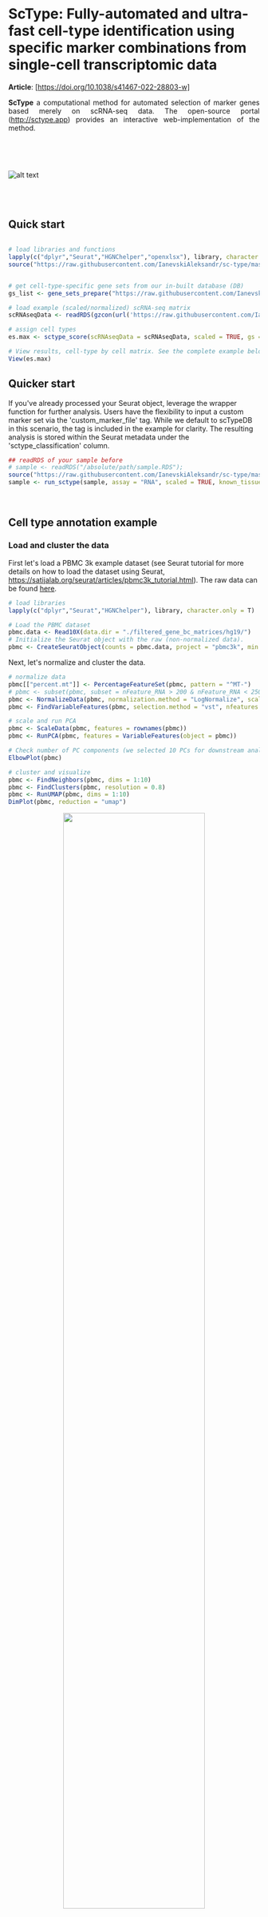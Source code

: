 
# ScType: Fully-automated and ultra-fast cell-type identification using specific marker combinations from single-cell transcriptomic data

**Article**: [https://doi.org/10.1038/s41467-022-28803-w]

<p style="text-align:justify;"> <b>ScType</b> a computational method for automated selection of marker genes based merely on scRNA-seq data. The open-source portal (<a href="//sctype.app">http://sctype.app</a>) provides an interactive web-implementation of the method.</p>

##
<br><br>

![alt text](https://github.com/IanevskiAleksandr/sc-type/blob/master/ScTypePlan.png)

<br><br>

## Quick start

```R

# load libraries and functions
lapply(c("dplyr","Seurat","HGNChelper","openxlsx"), library, character.only = T)
source("https://raw.githubusercontent.com/IanevskiAleksandr/sc-type/master/R/gene_sets_prepare.R"); source("https://raw.githubusercontent.com/IanevskiAleksandr/sc-type/master/R/sctype_score_.R")


# get cell-type-specific gene sets from our in-built database (DB)
gs_list <- gene_sets_prepare("https://raw.githubusercontent.com/IanevskiAleksandr/sc-type/master/ScTypeDB_short.xlsx", "Immune system") # e.g. Immune system, Liver, Pancreas, Kidney, Eye, Brain

# load example (scaled/normalized) scRNA-seq matrix
scRNAseqData <- readRDS(gzcon(url('https://raw.githubusercontent.com/IanevskiAleksandr/sc-type/master/exampleData.RDS')));

# assign cell types
es.max <- sctype_score(scRNAseqData = scRNAseqData, scaled = TRUE, gs = gs_list$gs_positive, gs2 = gs_list$gs_negative)

# View results, cell-type by cell matrix. See the complete example below
View(es.max)

```
## Quicker start
If you've already processed your Seurat object, leverage the wrapper function for further analysis. Users have the flexibility to input a custom marker set via the 'custom_marker_file' tag. While we default to scTypeDB in this scenario, the tag is included in the example for clarity. The resulting analysis is stored within the Seurat metadata under the 'sctype_classification' column.
```R
## readRDS of your sample before
# sample <- readRDS("/absolute/path/sample.RDS");
source("https://raw.githubusercontent.com/IanevskiAleksandr/sc-type/master/R/sctype_wrapper.R"); 
sample <- run_sctype(sample, assay = "RNA", scaled = TRUE, known_tissue_type="Immune system",custom_marker_file="https://raw.githubusercontent.com/IanevskiAleksandr/sc-type/master/ScTypeDB_short.xlsx",name="sctype_classification")

```
<br>

## Cell type annotation example 

### Load and cluster the data
First let's load a PBMC 3k example dataset (see Seurat tutorial for more details on how to load the dataset using Seurat, https://satijalab.org/seurat/articles/pbmc3k_tutorial.html). The raw data can be found <a href='https://cf.10xgenomics.com/samples/cell/pbmc3k/pbmc3k_filtered_gene_bc_matrices.tar.gz' download>here</a>.
<br>
```R
# load libraries
lapply(c("dplyr","Seurat","HGNChelper"), library, character.only = T)

# Load the PBMC dataset
pbmc.data <- Read10X(data.dir = "./filtered_gene_bc_matrices/hg19/")
# Initialize the Seurat object with the raw (non-normalized data).
pbmc <- CreateSeuratObject(counts = pbmc.data, project = "pbmc3k", min.cells = 3, min.features = 200)
```

Next, let's normalize and cluster the data.
<br>

```R
# normalize data
pbmc[["percent.mt"]] <- PercentageFeatureSet(pbmc, pattern = "^MT-")
# pbmc <- subset(pbmc, subset = nFeature_RNA > 200 & nFeature_RNA < 2500 & percent.mt < 5) # make some filtering based on QC metrics visualizations, see Seurat tutorial: https://satijalab.org/seurat/articles/pbmc3k_tutorial.html
pbmc <- NormalizeData(pbmc, normalization.method = "LogNormalize", scale.factor = 10000)
pbmc <- FindVariableFeatures(pbmc, selection.method = "vst", nfeatures = 2000)

# scale and run PCA
pbmc <- ScaleData(pbmc, features = rownames(pbmc))
pbmc <- RunPCA(pbmc, features = VariableFeatures(object = pbmc))

# Check number of PC components (we selected 10 PCs for downstream analysis, based on Elbow plot)
ElbowPlot(pbmc)

# cluster and visualize
pbmc <- FindNeighbors(pbmc, dims = 1:10)
pbmc <- FindClusters(pbmc, resolution = 0.8)
pbmc <- RunUMAP(pbmc, dims = 1:10)
DimPlot(pbmc, reduction = "umap")
```

<p align="center">
  <img src="https://raw.githubusercontent.com/IanevskiAleksandr/sc-type/master/fig1.png" style="width: 75%; height: 75%" height="75%" width="75%" />
</p>

<br><br>
### Cell type assignment
Now, let's <b>automatically assign cell types using ScType</b>. For that, we first load 2 additional ScType functions:
<br>

```R
# load gene set preparation function
source("https://raw.githubusercontent.com/IanevskiAleksandr/sc-type/master/R/gene_sets_prepare.R")
# load cell type annotation function
source("https://raw.githubusercontent.com/IanevskiAleksandr/sc-type/master/R/sctype_score_.R")

```
<br>
Next, let's prepare gene sets from the input cell marker file. By default, we use our in-built cell marker DB, however, feel free to use your own data.
Just prepare an input XLSX file in the same format as <a href="https://raw.githubusercontent.com/IanevskiAleksandr/sc-type/master/ScTypeDB_short.xlsx">our DB file</a>. <i>DB file should contain four columns (tissueType - tissue type, cellName - cell type, geneSymbolmore1 - positive marker genes,	geneSymbolmore2 - marker genes not expected to be expressed by a cell type)</i>
<br><br>In addition, provide a tissue type your data belongs to:<br>
<br>

```R
# DB file
db_ <- "https://raw.githubusercontent.com/IanevskiAleksandr/sc-type/master/ScTypeDB_full.xlsx";
tissue <- "Immune system" # e.g. Immune system,Pancreas,Liver,Eye,Kidney,Brain,Lung,Adrenal,Heart,Intestine,Muscle,Placenta,Spleen,Stomach,Thymus 

# prepare gene sets
gs_list <- gene_sets_prepare(db_, tissue)

```

<br>
Finally, let's assign cell types to each cluster:
<br>
<br>

```R

# check Seurat object version (scRNA-seq matrix extracted differently in Seurat v4/v5)
seurat_package_v5 <- isFALSE('counts' %in% names(attributes(seurat_object[[assay]])));
print(sprintf("Seurat object %s is used", ifelse(seurat_package_v5, "v5", "v4")))

# extract scaled scRNA-seq matrix
scRNAseqData_scaled <- if (seurat_package_v5) as.matrix(pbmc[["RNA"]]$scale.data) else as.matrix(pbmc[["RNA"]]@scale.data)

# run ScType
es.max <- sctype_score(scRNAseqData = scRNAseqData_scaled, scaled = TRUE, gs = gs_list$gs_positive, gs2 = gs_list$gs_negative)

# NOTE: scRNAseqData parameter should correspond to your input scRNA-seq matrix. For raw (unscaled) count matrix set scaled = FALSE
# When using Seurat, we use "RNA" slot with 'scale.data' by default. Please change "RNA" to "SCT" for sctransform-normalized data,
# or to "integrated" for joint dataset analysis. To apply sctype with unscaled data, use e.g. pbmc[["RNA"]]$counts or pbmc[["RNA"]]@counts, with scaled set to FALSE.

# merge by cluster
cL_resutls <- do.call("rbind", lapply(unique(pbmc@meta.data$seurat_clusters), function(cl){
    es.max.cl = sort(rowSums(es.max[ ,rownames(pbmc@meta.data[pbmc@meta.data$seurat_clusters==cl, ])]), decreasing = !0)
    head(data.frame(cluster = cl, type = names(es.max.cl), scores = es.max.cl, ncells = sum(pbmc@meta.data$seurat_clusters==cl)), 10)
}))
sctype_scores <- cL_resutls %>% group_by(cluster) %>% top_n(n = 1, wt = scores)  

# set low-confident (low ScType score) clusters to "unknown"
sctype_scores$type[as.numeric(as.character(sctype_scores$scores)) < sctype_scores$ncells/4] <- "Unknown"
print(sctype_scores[,1:3])
```
<span id="negativemarkers">Please note that sctype_score function <i>(used above)</i> accepts both positive and negative markers through gs and gs2 arguments. In case, there are no negative markers <i>(i.e. markers providing evidence against a cell being of specific cell type)</i> just set gs2 argument to NULL <i>(i.e. gs2 = NULL)</i></span>.

<br>
We can also overlay the identified cell types on UMAP plot:
<br>
<br>

```R
pbmc@meta.data$sctype_classification = ""
for(j in unique(sctype_scores$cluster)){
  cl_type = sctype_scores[sctype_scores$cluster==j,]; 
  pbmc@meta.data$sctype_classification[pbmc@meta.data$seurat_clusters == j] = as.character(cl_type$type[1])
}

DimPlot(pbmc, reduction = "umap", label = TRUE, repel = TRUE, group.by = 'sctype_classification')        

```


To expedite the analysis, users can apply the wrapper function and bypass preceding steps. 
This wrapper function streamlines the process by preparing the gene set, computing sctype scores, overlaying annotations on the UMAP, and optionally generating the cell annotation plot.

```R
source("https://raw.githubusercontent.com/kris-nader/sc-type/master/R/sctype_wrapper.R"); 
pbmc <- run_sctype(pbmc,known_tissue_type="Immune system",custom_marker_file="https://raw.githubusercontent.com/IanevskiAleksandr/sc-type/master/ScTypeDB_full.xlsx",name="sctype_classification",plot=TRUE)
```


<p align="center">
  <img src="https://raw.githubusercontent.com/IanevskiAleksandr/sc-type/master/fig2.png" style="width: 75%; height: 75%"  height="75%" width="75%" />
</p>

<br><br>
<span id="bubble">In addition</span>, one can visualize a bubble plot showing all the cell types that were considered by ScType for cluster annotation. The outter <i>(grey)</i> bubbles correspond to each cluster <i>(the bigger bubble, the more cells in the cluster)</i>, while the inner bubbles correspond to considered cell types for each cluster, with the biggest bubble corresponding to assigned cell type.
<br>
<br>

```R
# load libraries
lapply(c("ggraph","igraph","tidyverse", "data.tree"), library, character.only = T)

# prepare edges
cL_resutls <- cL_resutls[order(cL_resutls$cluster),]; edges = cL_resutls; edges$type = paste0(edges$type,"_",edges$cluster); edges$cluster = paste0("cluster ", edges$cluster); edges = edges[,c("cluster", "type")]; colnames(edges) = c("from", "to"); rownames(edges) <- NULL

# prepare nodes
nodes_lvl1 <- sctype_scores[,c("cluster", "ncells")]; nodes_lvl1$cluster = paste0("cluster ", nodes_lvl1$cluster); nodes_lvl1$Colour = "#f1f1ef"; nodes_lvl1$ord = 1; nodes_lvl1$realname = nodes_lvl1$cluster; nodes_lvl1 = as.data.frame(nodes_lvl1); nodes_lvl2 = c(); 
ccolss <- c("#5f75ae","#92bbb8","#64a841","#e5486e","#de8e06","#eccf5a","#b5aa0f","#e4b680","#7ba39d","#b15928","#ffff99", "#6a3d9a","#cab2d6","#ff7f00","#fdbf6f","#e31a1c","#fb9a99","#33a02c","#b2df8a","#1f78b4","#a6cee3")
for (i in 1:length(unique(cL_resutls$cluster))){
  dt_tmp = cL_resutls[cL_resutls$cluster == unique(cL_resutls$cluster)[i], ]; nodes_lvl2 = rbind(nodes_lvl2, data.frame(cluster = paste0(dt_tmp$type,"_",dt_tmp$cluster), ncells = dt_tmp$scores, Colour = ccolss[i], ord = 2, realname = dt_tmp$type))
}
nodes <- rbind(nodes_lvl1, nodes_lvl2); nodes$ncells[nodes$ncells<1] = 1;
files_db <- openxlsx::read.xlsx(db_)[,c("cellName","shortName")]; files_db = unique(files_db); nodes = merge(nodes, files_db, all.x = T, all.y = F, by.x = "realname", by.y = "cellName", sort = F)
nodes$shortName[is.na(nodes$shortName)] = nodes$realname[is.na(nodes$shortName)]; nodes = nodes[,c("cluster", "ncells", "Colour", "ord", "shortName", "realname")]

mygraph <- graph_from_data_frame(edges, vertices=nodes)

# Make the graph
gggr <- ggraph(mygraph, layout = 'circlepack', weight=I(ncells)) + 
  geom_node_circle(aes(filter=ord==1,fill=I("#F5F5F5"), colour=I("#D3D3D3")), alpha=0.9) + geom_node_circle(aes(filter=ord==2,fill=I(Colour), colour=I("#D3D3D3")), alpha=0.9) +
  theme_void() + geom_node_text(aes(filter=ord==2, label=shortName, colour=I("#ffffff"), fill="white", repel = !1, parse = T, size = I(log(ncells,25)*1.5)))+ geom_node_label(aes(filter=ord==1,  label=shortName, colour=I("#000000"), size = I(3), fill="white", parse = T), repel = !0, segment.linetype="dotted")
  
DimPlot(pbmc, reduction = "umap", label = TRUE, repel = TRUE, cols = ccolss)+ gggr
```

<p align="center">
  <img src="https://raw.githubusercontent.com/IanevskiAleksandr/sc-type/master/fig3.png" />
</p>

<br><br>

```R
sessionInfo();
[1] HGNChelper_0.8.1        SeuratObject_4.0.2      Seurat_4.0.3     dplyr_1.0.6            
```

<br>

### Automatically detect a tissue type of the dataset
<div id="detecttissue">In addition, if the tissue type of the input dataset is unknown, ScType provides a functionality for automated guessing of a tissue type.</div>

```R
# load auto-detection function
source("https://raw.githubusercontent.com/IanevskiAleksandr/sc-type/master/R/auto_detect_tissue_type.R")
db_ <- "https://raw.githubusercontent.com/IanevskiAleksandr/sc-type/master/ScTypeDB_full.xlsx";

# guess a tissue type
tissue_guess <- auto_detect_tissue_type(path_to_db_file = db_, seuratObject = pbmc, scaled = TRUE, assay = "RNA")  # if saled = TRUE, make sure the data is scaled, as seuratObject[[assay]]@scale.data is used. If you just created a Seurat object, without any scaling and normalization, set scaled = FALSE, seuratObject[[assay]]@counts will be used         
```
<br>
<p align="center">
  <img src="https://raw.githubusercontent.com/IanevskiAleksandr/sc-type/master/figTT.PNG" style="width: 60%; height: 60%"  height="60%" width="60%" />
</p>

The highest summary score represents the most probable tissue type.

<br>
<br>

## Contact information
For any questions please contact **Aleksandr Ianevski** (aleksandr.ianevski@helsinki.fi)

## Copyright and license

Code copyright 2021 ScType, https://github.com/IanevskiAleksandr/sc-type/blob/master/LICENSE
